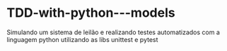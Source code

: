 # TDD-with-python---models
Simulando um sistema de leilão e realizando testes automatizados com a linguagem python utilizando as libs unittest e pytest
